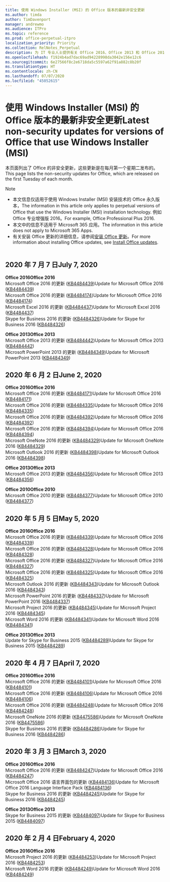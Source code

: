 ```yaml
---
title: 使用 Windows Installer (MSI) 的 Office 版本的最新非安全更新
ms.author: timda
author: TimDavenport
manager: andrewmo
ms.audience: ITPro
ms.topic: reference
ms.prod: office-perpetual-itpro
localization_priority: Priority
ms.collection: RelNotes_Perpetual
description: 为 IT 专业人士提供有关 Office 2016、Office 2013 和 Office 2010 永久版本的最新非安全更新信息的链接
ms.openlocfilehash: f1924b4ad7dac69ad94228998da3042e156e12c6
ms.sourcegitcommit: 6e27566f8c2e6718da5c5597a62f91a882c8b20f
ms.translationtype: HT
ms.contentlocale: zh-CN
ms.lasthandoff: 07/07/2020
ms.locfileid: "45052615"
---
```

# <a name="latest-non-security-updates-for-versions-of-office-that-use-windows-installer-msi"></a><span data-ttu-id="d20d1-103">使用 Windows Installer (MSI) 的 Office 版本的最新非安全更新</span><span class="sxs-lookup"><span data-stu-id="d20d1-103">Latest non-security updates for versions of Office that use Windows Installer (MSI)</span></span>

<span data-ttu-id="d20d1-104">本页面列出了 Office 的非安全更新，这些更新是在每月第一个星期二发布的。</span><span class="sxs-lookup"><span data-stu-id="d20d1-104">This page lists the non-security updates for Office, which are released on the first Tuesday of each month.</span></span>

> [!NOTE]
> - <span data-ttu-id="d20d1-105">本文信息仅适用于使用 Windows Installer (MSI) 安装技术的 Office 永久版本，</span><span class="sxs-lookup"><span data-stu-id="d20d1-105">The information in this article only applies to perpetual versions of Office that use the Windows Installer (MSI) installation technology.</span></span> <span data-ttu-id="d20d1-106">例如 Office 专业增强版 2016。</span><span class="sxs-lookup"><span data-stu-id="d20d1-106">For example, Office Professional Plus 2016.</span></span>
> - <span data-ttu-id="d20d1-107">本文中的信息不适用于 Microsoft 365 应用。</span><span class="sxs-lookup"><span data-stu-id="d20d1-107">The information in this article does not apply to Microsoft 365 Apps.</span></span>
> - <span data-ttu-id="d20d1-108">有关安装 Office 更新的详细信息，请参阅[安装 Office 更新](https://support.office.com/article/2ab296f3-7f03-43a2-8e50-46de917611c5)。</span><span class="sxs-lookup"><span data-stu-id="d20d1-108">For more information about installing Office updates, see [Install Office updates](https://support.office.com/article/2ab296f3-7f03-43a2-8e50-46de917611c5).</span></span>
<br/><br/>

## <a name="july-7-2020"></a><span data-ttu-id="d20d1-109">2020 年 7 月 7 日</span><span class="sxs-lookup"><span data-stu-id="d20d1-109">July 7, 2020</span></span>

<span data-ttu-id="d20d1-110">**Office 2016**</span><span class="sxs-lookup"><span data-stu-id="d20d1-110">**Office 2016**</span></span><br/>
<span data-ttu-id="d20d1-111">Microsoft Office 2016 的更新 ([KB4484439](https://support.microsoft.com/help/4484439))</span><span class="sxs-lookup"><span data-stu-id="d20d1-111">Update for Microsoft Office 2016 ([KB4484439](https://support.microsoft.com/help/4484439))</span></span><br/> <span data-ttu-id="d20d1-112">Microsoft Office 2016 的更新 ([KB4484174](https://support.microsoft.com/help/4484174))</span><span class="sxs-lookup"><span data-stu-id="d20d1-112">Update for Microsoft Office 2016 ([KB4484174](https://support.microsoft.com/help/4484174))</span></span><br/> <span data-ttu-id="d20d1-113">Microsoft Excel 2016 的更新 ([KB4484437](https://support.microsoft.com/help/4484437))</span><span class="sxs-lookup"><span data-stu-id="d20d1-113">Update for Microsoft Excel 2016 ([KB4484437](https://support.microsoft.com/help/4484437))</span></span><br/>
<span data-ttu-id="d20d1-114">Skype for Business 2016 的更新 ([KB4484326](https://support.microsoft.com/help/4484326))</span><span class="sxs-lookup"><span data-stu-id="d20d1-114">Update for Skype for Business 2016 ([KB4484326](https://support.microsoft.com/help/4484326))</span></span><br/> 

<span data-ttu-id="d20d1-115">**Office 2013**</span><span class="sxs-lookup"><span data-stu-id="d20d1-115">**Office 2013**</span></span><br/>
<span data-ttu-id="d20d1-116">Microsoft Office 2013 的更新 ([KB4484442](https://support.microsoft.com/help/4484442))</span><span class="sxs-lookup"><span data-stu-id="d20d1-116">Update for Microsoft Office 2013 ([KB4484442](https://support.microsoft.com/help/4484442))</span></span><br/> <span data-ttu-id="d20d1-117">Microsoft PowerPoint 2013 的更新 ([KB4484349](https://support.microsoft.com/help/4484349))</span><span class="sxs-lookup"><span data-stu-id="d20d1-117">Update for Microsoft PowerPoint 2013 ([KB4484349](https://support.microsoft.com/help/4484349))</span></span><br/> 


## <a name="june-2-2020"></a><span data-ttu-id="d20d1-118">2020 年 6 月 2 日</span><span class="sxs-lookup"><span data-stu-id="d20d1-118">June 2, 2020</span></span>

<span data-ttu-id="d20d1-119">**Office 2016**</span><span class="sxs-lookup"><span data-stu-id="d20d1-119">**Office 2016**</span></span><br/>
<span data-ttu-id="d20d1-120">Microsoft Office 2016 的更新 ([KB4484171](https://support.microsoft.com/help/4484171))</span><span class="sxs-lookup"><span data-stu-id="d20d1-120">Update for Microsoft Office 2016 ([KB4484171](https://support.microsoft.com/help/4484171))</span></span><br/> <span data-ttu-id="d20d1-121">Microsoft Office 2016 的更新 ([KB4484335](https://support.microsoft.com/help/4484335))</span><span class="sxs-lookup"><span data-stu-id="d20d1-121">Update for Microsoft Office 2016 ([KB4484335](https://support.microsoft.com/help/4484335))</span></span><br/> <span data-ttu-id="d20d1-122">Microsoft Office 2016 的更新 ([KB4484392](https://support.microsoft.com/help/4484392))</span><span class="sxs-lookup"><span data-stu-id="d20d1-122">Update for Microsoft Office 2016 ([KB4484392](https://support.microsoft.com/help/4484392))</span></span><br/> <span data-ttu-id="d20d1-123">Microsoft Office 2016 的更新 ([KB4484394](https://support.microsoft.com/help/4484394))</span><span class="sxs-lookup"><span data-stu-id="d20d1-123">Update for Microsoft Office 2016 ([KB4484394](https://support.microsoft.com/help/4484394))</span></span><br/> <span data-ttu-id="d20d1-124">Microsoft OneNote 2016 的更新 ([KB4484329](https://support.microsoft.com/help/4484329))</span><span class="sxs-lookup"><span data-stu-id="d20d1-124">Update for Microsoft OneNote 2016 ([KB4484329](https://support.microsoft.com/help/4484329))</span></span><br/>
<span data-ttu-id="d20d1-125">Microsoft Outlook 2016 的更新 ([KB4484398](https://support.microsoft.com/help/4484398))</span><span class="sxs-lookup"><span data-stu-id="d20d1-125">Update for Microsoft Outlook 2016 ([KB4484398](https://support.microsoft.com/help/4484398))</span></span><br/> 

<span data-ttu-id="d20d1-126">**Office 2013**</span><span class="sxs-lookup"><span data-stu-id="d20d1-126">**Office 2013**</span></span><br/>
<span data-ttu-id="d20d1-127">Microsoft Office 2013 的更新 ([KB4484356](https://support.microsoft.com/help/4484356))</span><span class="sxs-lookup"><span data-stu-id="d20d1-127">Update for Microsoft Office 2013 ([KB4484356](https://support.microsoft.com/help/4484356))</span></span><br/> 

<span data-ttu-id="d20d1-128">**Office 2010**</span><span class="sxs-lookup"><span data-stu-id="d20d1-128">**Office 2010**</span></span><br/>
<span data-ttu-id="d20d1-129">Microsoft Office 2010 的更新 ([KB4484377](https://support.microsoft.com/help/4484377))</span><span class="sxs-lookup"><span data-stu-id="d20d1-129">Update for Microsoft Office 2010 ([KB4484377](https://support.microsoft.com/help/4484377))</span></span><br/> 


## <a name="may-5-2020"></a><span data-ttu-id="d20d1-130">2020 年 5 月 5 日</span><span class="sxs-lookup"><span data-stu-id="d20d1-130">May 5, 2020</span></span>

<span data-ttu-id="d20d1-131">**Office 2016**</span><span class="sxs-lookup"><span data-stu-id="d20d1-131">**Office 2016**</span></span><br/>
<span data-ttu-id="d20d1-132">Microsoft Office 2016 的更新 ([KB4484339](https://support.microsoft.com/help/4484339))</span><span class="sxs-lookup"><span data-stu-id="d20d1-132">Update for Microsoft Office 2016 ([KB4484339](https://support.microsoft.com/help/4484339))</span></span><br/> <span data-ttu-id="d20d1-133">Microsoft Office 2016 的更新 ([KB4484328](https://support.microsoft.com/help/4484328))</span><span class="sxs-lookup"><span data-stu-id="d20d1-133">Update for Microsoft Office 2016 ([KB4484328](https://support.microsoft.com/help/4484328))</span></span><br/> <span data-ttu-id="d20d1-134">Microsoft Office 2016 的更新 ([KB4484327](https://support.microsoft.com/help/4484327))</span><span class="sxs-lookup"><span data-stu-id="d20d1-134">Update for Microsoft Office 2016 ([KB4484327](https://support.microsoft.com/help/4484327))</span></span><br/> <span data-ttu-id="d20d1-135">Microsoft Office 2016 的更新 ([KB4484325](https://support.microsoft.com/help/4484325))</span><span class="sxs-lookup"><span data-stu-id="d20d1-135">Update for Microsoft Office 2016 ([KB4484325](https://support.microsoft.com/help/4484325))</span></span><br/> <span data-ttu-id="d20d1-136">Microsoft Outlook 2016 的更新 ([KB4484343](https://support.microsoft.com/help/4484343))</span><span class="sxs-lookup"><span data-stu-id="d20d1-136">Update for Microsoft Outlook 2016 ([KB4484343](https://support.microsoft.com/help/4484343))</span></span><br/> <span data-ttu-id="d20d1-137">Microsoft PowerPoint 2016 的更新 ([KB4484337](https://support.microsoft.com/help/4484337))</span><span class="sxs-lookup"><span data-stu-id="d20d1-137">Update for Microsoft PowerPoint 2016 ([KB4484337](https://support.microsoft.com/help/4484337))</span></span><br/> <span data-ttu-id="d20d1-138">Microsoft Project 2016 的更新 ([KB4484345](https://support.microsoft.com/help/4484345))</span><span class="sxs-lookup"><span data-stu-id="d20d1-138">Update for Microsoft Project 2016 ([KB4484345](https://support.microsoft.com/help/4484345))</span></span><br/> <span data-ttu-id="d20d1-139">Microsoft Word 2016 的更新 ([KB4484341](https://support.microsoft.com/help/4484341))</span><span class="sxs-lookup"><span data-stu-id="d20d1-139">Update for Microsoft Word 2016 ([KB4484341](https://support.microsoft.com/help/4484341))</span></span><br/> 


<span data-ttu-id="d20d1-140">**Office 2013**</span><span class="sxs-lookup"><span data-stu-id="d20d1-140">**Office 2013**</span></span><br/>
<span data-ttu-id="d20d1-141">Update for Skype for Business 2015 ([KB4484289](https://support.microsoft.com/help/4484289))</span><span class="sxs-lookup"><span data-stu-id="d20d1-141">Update for Skype for Business 2015 ([KB4484289](https://support.microsoft.com/help/4484289))</span></span><br/>

## <a name="april-7-2020"></a><span data-ttu-id="d20d1-142">2020 年 4 月 7 日</span><span class="sxs-lookup"><span data-stu-id="d20d1-142">April 7, 2020</span></span>

<span data-ttu-id="d20d1-143">**Office 2016**</span><span class="sxs-lookup"><span data-stu-id="d20d1-143">**Office 2016**</span></span><br/>
<span data-ttu-id="d20d1-144">Microsoft Office 2016 的更新 ([KB4484101](https://support.microsoft.com/help/4484101))</span><span class="sxs-lookup"><span data-stu-id="d20d1-144">Update for Microsoft Office 2016 ([KB4484101](https://support.microsoft.com/help/4484101))</span></span><br/>
<span data-ttu-id="d20d1-145">Microsoft Office 2016 的更新 ([KB4484106](https://support.microsoft.com/help/4484106))</span><span class="sxs-lookup"><span data-stu-id="d20d1-145">Update for Microsoft Office 2016 ([KB4484106](https://support.microsoft.com/help/4484106))</span></span><br/>
<span data-ttu-id="d20d1-146">Microsoft Office 2016 的更新 ([KB4484248](https://support.microsoft.com/help/4484248))</span><span class="sxs-lookup"><span data-stu-id="d20d1-146">Update for Microsoft Office 2016 ([KB4484248](https://support.microsoft.com/help/4484248))</span></span><br/>
<span data-ttu-id="d20d1-147">Microsoft OneNote 2016 的更新 ([KB4475586](https://support.microsoft.com/help/4475586))</span><span class="sxs-lookup"><span data-stu-id="d20d1-147">Update for Microsoft OneNote 2016 ([KB4475586](https://support.microsoft.com/help/4475586))</span></span><br/>
<span data-ttu-id="d20d1-148">Skype for Business 2016 的更新 ([KB4484286](https://support.microsoft.com/help/4484286))</span><span class="sxs-lookup"><span data-stu-id="d20d1-148">Update for Skype for Business 2016 ([KB4484286](https://support.microsoft.com/help/4484286))</span></span> <br/>


## <a name="march-3-2020"></a><span data-ttu-id="d20d1-149">2020 年 3 月 3 日</span><span class="sxs-lookup"><span data-stu-id="d20d1-149">March 3, 2020</span></span>

<span data-ttu-id="d20d1-150">**Office 2016**</span><span class="sxs-lookup"><span data-stu-id="d20d1-150">**Office 2016**</span></span><br/>
<span data-ttu-id="d20d1-151">Microsoft Office 2016 的更新 ([KB4484247](https://support.microsoft.com/help/4484247))</span><span class="sxs-lookup"><span data-stu-id="d20d1-151">Update for Microsoft Office 2016 ([KB4484247](https://support.microsoft.com/help/4484247))</span></span><br/> <span data-ttu-id="d20d1-152">Microsoft Office 2016 语言界面包的更新 ([KB4484136](https://support.microsoft.com/help/4484136))</span><span class="sxs-lookup"><span data-stu-id="d20d1-152">Update for Microsoft Office 2016 Language Interface Pack ([KB4484136](https://support.microsoft.com/help/4484136))</span></span><br/>
<span data-ttu-id="d20d1-153">Skype for Business 2016 的更新 ([KB4484245](https://support.microsoft.com/help/4484245))</span><span class="sxs-lookup"><span data-stu-id="d20d1-153">Update for Skype for Business 2016 ([KB4484245](https://support.microsoft.com/help/4484245))</span></span> <br/>

<span data-ttu-id="d20d1-154">**Office 2013**</span><span class="sxs-lookup"><span data-stu-id="d20d1-154">**Office 2013**</span></span><br/>
<span data-ttu-id="d20d1-155">Skype for Business 2015 的更新 ([KB4484097](https://support.microsoft.com/help/4484097))</span><span class="sxs-lookup"><span data-stu-id="d20d1-155">Update for Skype for Business 2015 ([KB4484097](https://support.microsoft.com/help/4484097))</span></span><br/>


## <a name="february-4-2020"></a><span data-ttu-id="d20d1-156">2020 年 2 月 4 日</span><span class="sxs-lookup"><span data-stu-id="d20d1-156">February 4, 2020</span></span>

<span data-ttu-id="d20d1-157">**Office 2016**</span><span class="sxs-lookup"><span data-stu-id="d20d1-157">**Office 2016**</span></span><br/>
<span data-ttu-id="d20d1-158">Microsoft Project 2016 的更新 ([KB4484253](https://support.microsoft.com/help/4484253))</span><span class="sxs-lookup"><span data-stu-id="d20d1-158">Update for Microsoft Project 2016 ([KB4484253](https://support.microsoft.com/help/4484253))</span></span> <br/>
<span data-ttu-id="d20d1-159">Microsoft Word 2016 的更新 ([KB4484249](https://support.microsoft.com/help/4484249))</span><span class="sxs-lookup"><span data-stu-id="d20d1-159">Update for Microsoft Word 2016 ([KB4484249](https://support.microsoft.com/help/4484249))</span></span> <br/>



